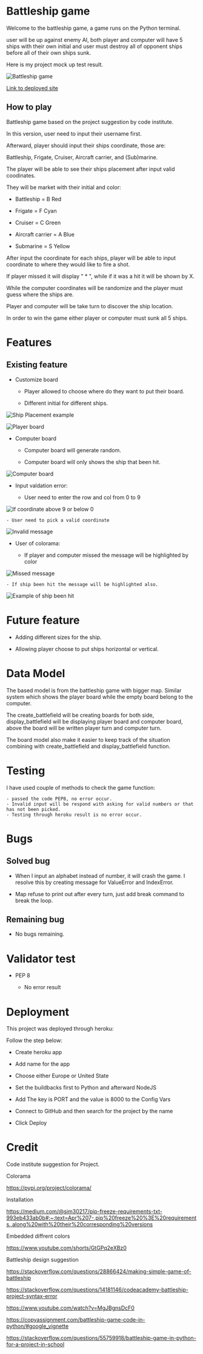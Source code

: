 # Battleship game

Welcome to the battleship game, a game runs on the Python terminal.

user will be up against enemy AI, both player and computer will have 5 ships with their own initial and user must destroy all of opponent ships before all of their own ships sunk.

Here is my project mock up test result.

![Battleship game](assets/images/Mock-up-result.png)

[Link to deployed site](https://battleship-games-b1b85efb0396.herokuapp.com/)

## How to play

Battleship game based on the project suggestion by code institute.

In this version, user need to input their username first.

Afterward, player should input their ships coordinate, those are:

Battleship, Frigate, Cruiser, Aircraft carrier, and (Sub)marine.

The player will be able to see their ships placement after input valid coodinates.

They will be market with their initial and color:

- Battleship = B Red

- Frigate = F Cyan

- Cruiser = C Green

- Aircraft carrier = A Blue

- Submarine = S Yellow

After input the coordinate for each ships, player will be able to input coordinate to where they would like to fire a shot.

If player missed it will display " * ", while if it was a hit it will be shown by X.

While the computer coordinates will be randomize and the player must guess where the ships are.

Player and computer will be take turn to discover the ship location.

In order to win the game either player or computer must sunk all 5 ships.

# Features

## Existing feature

- Customize board

    - Player allowed to choose where do they want to put their board.

    - Different initial for different ships.

![Ship Placement example](assets/images/Ship-placement.png)

![Player board](assets/images/Player-board.png)

- Computer board

    - Computer board will generate random.

    - Computer board will only shows the ship that been hit.

![Computer board](assets/images/Player-and-computer-board%20-%20Copy.png)

- Input valdation error:

    - User need to enter the row and col from 0 to 9

![If coordinate above 9 or below 0](assets/images/bigger-number%20-%20Copy.png)

    - User need to pick a valid coordinate

![Invalid message](assets/images/invalid-coordinate.png)

- User of colorama:

    - If player and computer missed the message will be highlighted by color

![Missed message](assets/images/Missed-message.png)

    - If ship been hit the message will be highlighted also.

![Example of ship been hit](assets/images/Example-ship.png)

# Future feature

- Adding different sizes for the ship.

- Allowing player choose to put ships horizontal or vertical.

# Data Model

The based model is from the battleship game with bigger map. Similar system which shows the player board while the empty board belong to the computer.

The create_battlefield will be creating boards for both side, display_battlefield will be displaying player board and computer board, above the board will be written player turn and computer turn.

The board model also make it easier to keep track of the situation combining with create_battlefield and display_battlefield function. 

# Testing

I have used couple of methods to check the game function:

    - passed the code PEP8, no error occur.
    - Invalid input will be respond with asking for valid numbers or that has not been picked.
    - Testing through heroku result is no error occur.

# Bugs

## Solved bug

- When I input an alphabet instead of number, it will crash the game. I resolve this by creating message for ValueError and IndexError.

- Map refuse to print out after every turn, just add break command to break the loop.

## Remaining bug

- No bugs remaining.

# Validator test

- PEP 8

    - No error result

# Deployment

This project was deployed through heroku:

Follow the step below:

- Create heroku app

- Add name for the app

- Choose either Europe or United State

- Set the buildbacks first to Python and afterward NodeJS

- Add The key is PORT and the value is 8000 to the Config Vars

- Connect to GitHub and then search for the project by the name

- Click Deploy

# Credit

Code institute suggestion for Project.

Colorama 

https://pypi.org/project/colorama/

Installation

https://medium.com/@sim30217/pip-freeze-requirements-txt-993eb433ab0b#:~:text=Apr%207-,pip%20freeze%20%3E%20requirements.,along%20with%20their%20corresponding%20versions

Embedded diffrent colors

https://www.youtube.com/shorts/GtGPq2eXBz0

Battleship design suggestion

https://stackoverflow.com/questions/28866424/making-simple-game-of-battleship

https://stackoverflow.com/questions/14181146/codeacademy-battleship-project-syntax-error

https://www.youtube.com/watch?v=MgJBgnsDcF0

https://copyassignment.com/battleship-game-code-in-python/#google_vignette

https://stackoverflow.com/questions/55759918/battleship-game-in-python-for-a-project-in-school

